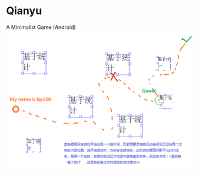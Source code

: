 # Qianyu
A Minimalist Game (Android) 
<br />
![qianyu](https://raw.githubusercontent.com/bluecloudmatrix/Qianyu/master/idea.png)